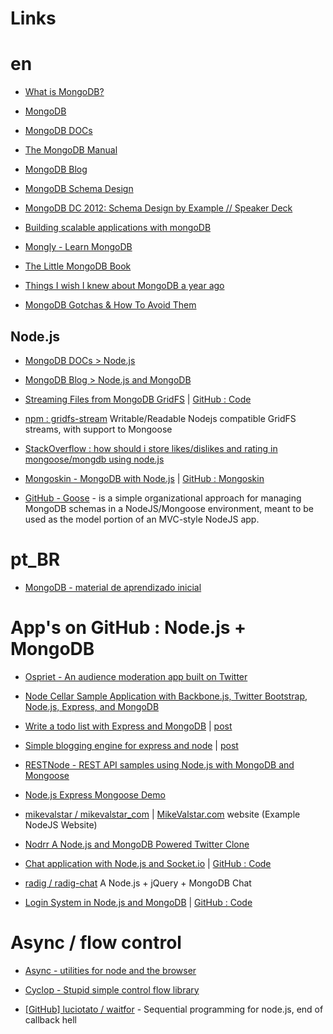 Links
===========

# en

* [What is MongoDB?](http://www.10gen.com/what-is-mongodb)

* [MongoDB](http://www.mongodb.org/)

* [MongoDB DOCs](http://www.mongodb.org/display/DOCS/Home)

* [The MongoDB Manual](http://docs.mongodb.org/manual/)

* [MongoDB Blog](http://blog.mongodb.org/)

* [MongoDB Schema Design](http://www.slideshare.net/kbanker/mongodb-schema-design)

* [MongoDB DC 2012: Schema Design by Example // Speaker Deck](https://speakerdeck.com/mongodb/mongodb-dc-2012-schema-design-by-example)

* [Building scalable applications with mongoDB ](http://lanyrd.com/2012/jazoon/swkpc/)

* [Mongly - Learn MongoDB](http://mongly.com/)

* [The Little MongoDB Book](http://openmymind.net/2011/3/28/The-Little-MongoDB-Book/)

* [Things I wish I knew about MongoDB a year ago](http://snmaynard.com/2012/10/17/things-i-wish-i-knew-about-mongodb-a-year-ago/)

* [MongoDB Gotchas & How To Avoid Them](http://rsmith.co/2012/11/05/mongodb-gotchas-and-how-to-avoid-them/)

## Node.js

* [MongoDB DOCs > Node.js](http://www.mongodb.org/display/DOCS/node.JS)

* [MongoDB Blog > Node.js and MongoDB](http://blog.mongodb.org/post/812003773/node-js-and-mongodb)

* [Streaming Files from MongoDB GridFS](http://blog.james-carr.org/2012/01/09/streaming-files-from-mongodb-gridfs/) | [GitHub : Code](https://github.com/jamescarr/nodejs-mongodb-streaming)

* [npm : gridfs-stream](https://npmjs.org/package/gridfs-stream) Writable/Readable Nodejs compatible GridFS streams, with support to Mongoose 

* [StackOverflow : how should i store likes/dislikes and rating in mongoose/mongdb using node.js](http://stackoverflow.com/questions/12994594/how-should-i-store-likes-dislikes-and-rating-in-mongoose-mongdb-using-node-js)

* [Mongoskin - MongoDB with Node.js](http://www.hacksparrow.com/mongodb-with-node-js.html) | [GitHub : Mongoskin](https://github.com/kissjs/node-mongoskin)

* [GitHub - Goose](https://github.com/coreybutler/goose) - is a simple organizational approach for managing MongoDB schemas in a NodeJS/Mongoose environment, meant to be used as the model portion of an MVC-style NodeJS app.

# pt_BR

* [MongoDB - material de aprendizado inicial](http://mongly.com/)

# App's on GitHub : Node.js + MongoDB

* [Ospriet - An audience moderation app built on Twitter](http://twitter.github.com/ospriet/)

* [Node Cellar Sample Application with Backbone.js, Twitter Bootstrap, Node.js, Express, and MongoDB](https://github.com/ccoenraets/nodecellar)

* [Write a todo list with Express and MongoDB](https://github.com/dreamerslab/express-todo-example/) | [post](http://dreamerslab.com/blog/en/write-a-todo-list-with-express-and-mongodb/)

* [Simple blogging engine for express and node](https://github.com/carlmw/express-blog) | [post](http://sweetnr.com/post/blogging-with-nodejs-express-and-mongodb)

* [RESTNode - REST API samples using Node.js with MongoDB and Mongoose](https://github.com/shijuvar/RESTNode)

* [Node.js Express Mongoose Demo](https://github.com/madhums/nodejs-express-mongoose-demo)

* [mikevalstar / mikevalstar_com](https://github.com/mikevalstar/mikevalstar_com) | [MikeValstar.com](http://mikevalstar.com/) website (Example NodeJS Website)

* [Nodrr A Node.js and MongoDB Powered Twitter Clone](https://github.com/tglines/nodrr)

* [Chat application with Node.js and Socket.io](http://erickrdch.com/2012/05/chat-application-with-node-js-and-socket-io.html) | [GitHub : Code](https://github.com/erickrdch/demo-chat)

* [radig / radig-chat](https://github.com/radig/radig-chat) A Node.js + jQuery + MongoDB Chat

* [Login System in Node.js and MongoDB](http://www.quietless.com/kitchen/building-a-login-system-in-node-js-and-mongodb/) | [GitHub : Code](https://github.com/braitsch/node-login)

# Async / flow control

* [Async - utilities for node and the browser](https://github.com/caolan/async)

* [Cyclop - Stupid simple control flow library](https://github.com/vesln/cyclop)

* [[GitHub] luciotato / waitfor](https://github.com/luciotato/waitfor) - Sequential programming for node.js, end of callback hell
